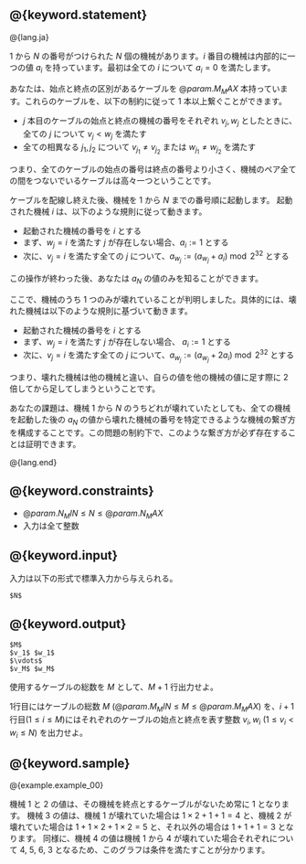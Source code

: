## @{keyword.statement}

@{lang.ja}

$1$ から $N$ の番号がつけられた $N$ 個の機械があります。$i$ 番目の機械は内部的に一つの値 $a_i$ を持っています。最初は全ての $i$ について $a_i=0$ を満たします。

あなたは、始点と終点の区別があるケーブルを $@{param.M_MAX}$ 本持っています。これらのケーブルを、以下の制約に従って $1$ 本以上繋ぐことができます。

- $j$ 本目のケーブルの始点と終点の機械の番号をそれぞれ $v_j,w_j$ としたときに、全ての $j$ について $v_j \lt w_j$ を満たす
- 全ての相異なる $j_1, j_2$ について $v_{j_1} \neq v_{j_2}$ または $w_{j_1} \neq w_{j_2}$ を満たす

つまり、全てのケーブルの始点の番号は終点の番号より小さく、機械のペア全ての間をつないでいるケーブルは高々一つということです。

ケーブルを配線し終えた後、機械を $1$ から $N$ までの番号順に起動します。
起動された機械 $i$ は、以下のような規則に従って動きます。

- 起動された機械の番号を $i$ とする
- まず、$w_j=i$ を満たす $j$ が存在しない場合、$a_i:=1$ とする
- 次に、$v_j=i$ を満たす全ての $j$ について、$a_{w_j}:=(a_{w_j}+a_i) \bmod 2^{32}$ とする

この操作が終わった後、あなたは $a_N$ の値のみを知ることができます。

ここで、機械のうち $1$ つのみが壊れていることが判明しました。具体的には、壊れた機械は以下のような規則に基づいて動きます。

- 起動された機械の番号を $i$ とする
- まず、$w_j=i$ を満たす $j$ が存在しない場合、 $a_i:=1$ とする
- 次に、$v_j=i$ を満たす全ての $j$ について、$a_{w_j}:=(a_{w_j}+2a_i) \bmod 2^{32}$ とする

つまり、壊れた機械は他の機械と違い、自らの値を他の機械の値に足す際に $2$ 倍してから足してしまうということです。

あなたの課題は、機械 $1$ から $N$ のうちどれが壊れていたとしても、全ての機械を起動した後の $a_N$ の値から壊れた機械の番号を特定できるような機械の繋ぎ方を構成することです。この問題の制約下で、このような繋ぎ方が必ず存在することは証明できます。

@{lang.end}

## @{keyword.constraints}

- $@{param.N_MIN} \leq N \leq @{param.N_MAX}$
- 入力は全て整数

## @{keyword.input}

入力は以下の形式で標準入力から与えられる。
```
$N$
```

## @{keyword.output}

```
$M$
$v_1$ $w_1$
$\vdots$
$v_M$ $w_M$
```
使用するケーブルの総数を $M$ として、$M+1$ 行出力せよ。

$1$行目にはケーブルの総数 $M\ (@{param.M_MIN} \leq M \leq @{param.M_MAX})$ を、$i+1$ 行目($1 \leq i \leq M$)にはそれぞれのケーブルの始点と終点を表す整数 $v_i, w_i\ (1 \leq v_i \lt w_i \leq N)$ を出力せよ。

## @{keyword.sample}

@{example.example_00}

機械 $1$ と $2$ の値は、その機械を終点とするケーブルがないため常に $1$ となります。
機械 $3$ の値は、機械 $1$ が壊れていた場合は $1 \times 2 + 1 + 1 = 4$ と、機械 $2$ が壊れていた場合は $1 + 1 \times 2 + 1 \times 2 = 5$ と、それ以外の場合は $1 + 1 + 1 = 3$ となります。
同様に、機械 $4$ の値は機械 $1$ から $4$ が壊れていた場合それぞれについて $4$, $5$, $6$, $3$ となるため、このグラフは条件を満たすことが分かります。
